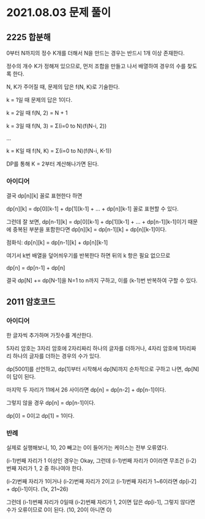# 2021.08.03 문제 풀이

## 2225 합분해

0부터 N까지의 정수 K개를 더해서 N을 만드는 경우는 반드시 1개 이상 존재한다.

정수의 개수 K가 정해져 있으므로, 먼저 조합을 만들고 나서 배열하여 경우의 수를 찾도록 한다.

N, K가 주어질 때, 문제의 답은 f(N, K)로 기술한다.

k = 1일 때 문제의 답은 1이다.

k = 2일 때 f(N, 2) = N + 1

k = 3일 때 f(N, 3) = Σ(i=0 to N)(f(N-i, 2))

...

k = K일 때 f(N, K) = Σ(i=0 to N)(f(N-i, K-1))

DP를 통해 K = 2부터 계산해나가면 된다.

### 아이디어

결국 dp[n][k] 꼴로 표현한다 하면

dp[n][k] = dp[0][k-1] + dp[1][k-1] + ... + dp[n][k-1] 꼴로 표현할 수 있다.

그런데 잘 보면, dp[n-1][k] = dp[0][k-1] + dp[1][k-1] + ... + dp[n-1][k-1]이기 때문에 중복된 부분을 포함한다면 dp[n][k] = dp[n-1][k] + dp[n][k-1]이다.

점화식: dp[n][k] = dp[n-1][k] + dp[n][k-1]

여기서 k번 배열을 덮어씌우기를 반복한다 하면 뒤의 k 항은 필요 없으므로

dp[n] = dp[n-1] + dp[n]

결국 dp[N] += dp[N-1]을 N=1 to n까지 구하고, 이를 (k-1)번 반복하여 구할 수 있다.

## 2011 암호코드

### 아이디어

한 글자씩 추가하며 가짓수를 계산한다.

5자리 암호는 3자리 암호에 2자리짜리 하나의 글자를 더하거나, 4자리 암호에 1자리짜리 하나의 글자를 더하는 경우의 수가 있다.

dp[5001]를 선언하고, dp[1]부터 시작해서 dp[N]까지 순차적으로 구하고 나면, dp[N]이 답이 된다.

마지막 두 자리가 11에서 26 사이라면 dp[n] = dp[n-2] + dp[n-1]이다.

그렇지 않을 경우 dp[n] = dp[n-1]이다.

dp[0] = 0이고 dp[1] = 1이다.

### 반례

실제로 실행해보니, 10, 20 빼고는 0이 들어가는 케이스는 전부 오류였다.

(i-1)번째 자리가 1 이상인 경우는 Okay, 그런데 (i-1)번째 자리가 0이라면 무조건 (i-2)번째 자리가 1, 2 중 하나여야 한다.

(i-2)번째 자리가 1이거나 (i-2)번째 자리가 2이고 (i-1)번째 자리가 1~6이라면 dp[i-2] + dp[i-1]이다. (1x, 21~26)

그런데 (i-1)번째 자리가 0일때 (i-2)번째 자리가 1, 2이면 답은 dp[i-1], 그렇지 않다면 수가 오류이므로  0이 된다. (10, 20이 아니면 0)